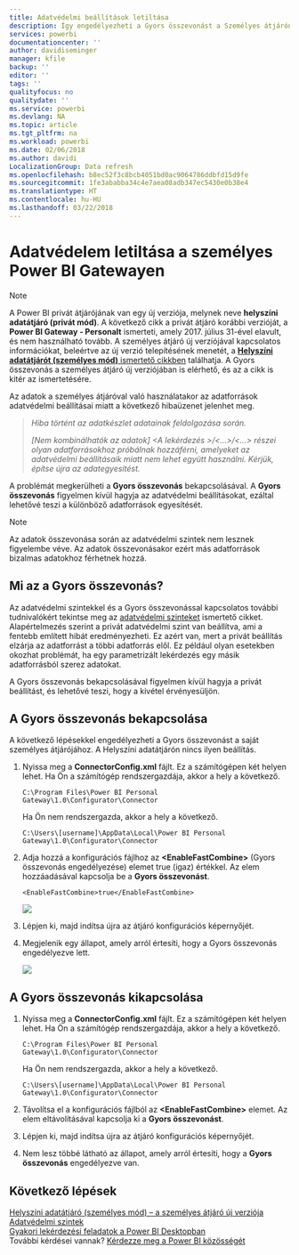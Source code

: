 ```yaml
---
title: Adatvédelmi beállítások letiltása
description: Így engedélyezheti a Gyors összevonást a Személyes átjárón az adatvédelmi beállítások frissítésének letiltásához.
services: powerbi
documentationcenter: ''
author: davidiseminger
manager: kfile
backup: ''
editor: ''
tags: ''
qualityfocus: no
qualitydate: ''
ms.service: powerbi
ms.devlang: NA
ms.topic: article
ms.tgt_pltfrm: na
ms.workload: powerbi
ms.date: 02/06/2018
ms.author: davidi
LocalizationGroup: Data refresh
ms.openlocfilehash: b8ec52f3c8bcb4051bd0ac9064786ddbfd15d9fe
ms.sourcegitcommit: 1fe3ababba34c4e7aea08adb347ec5430e0b38e4
ms.translationtype: HT
ms.contentlocale: hu-HU
ms.lasthandoff: 03/22/2018
---
```

# <a name="disable-privacy-setting-in-power-bi-gateway---personal"></a>Adatvédelem letiltása a személyes Power BI Gatewayen
> [!NOTE]
> A Power BI privát átjárójának van egy új verziója, melynek neve **helyszíni adatátjáró (privát mód)**. A következő cikk a privát átjáró korábbi verzióját, a **Power BI Gateway - Personalt** ismerteti, amely 2017. július 31-ével elavult, és nem használható tovább. A személyes átjáró új verziójával kapcsolatos információkat, beleértve az új verzió telepítésének menetét, a [**Helyszíni adatátjárót (személyes mód)** ismertető cikkben](service-gateway-personal-mode.md) találhatja. A Gyors összevonás a személyes átjáró új verziójában is elérhető, és az a cikk is kitér az ismertetésére.
> 
> 

Az adatok a személyes átjáróval való használatakor az adatforrások adatvédelmi beállításai miatt a következő hibaüzenet jelenhet meg.

> *Hiba történt az adatkészlet adatainak feldolgozása során.*
> 
> *[Nem kombinálhatók az adatok] &lt;A lekérdezés &gt;/&lt;…&gt;/&lt;…&gt; részei olyan adatforrásokhoz próbálnak hozzáférni, amelyeket az adatvédelmi beállításaik miatt nem lehet együtt használni. Kérjük, építse újra az adategyesítést.*
> 
> 

A problémát megkerülheti a **Gyors összevonás** bekapcsolásával. A **Gyors összevonás** figyelmen kívül hagyja az adatvédelmi beállításokat, ezáltal lehetővé teszi a különböző adatforrások egyesítését.

> [!NOTE]
> Az adatok összevonása során az adatvédelmi szintek nem lesznek figyelembe véve. Az adatok összevonásakor ezért más adatforrások bizalmas adatokhoz férhetnek hozzá.
> 
> 

## <a name="what-is-fast-combine"></a>Mi az a Gyors összevonás?
Az adatvédelmi szintekkel és a Gyors összevonással kapcsolatos további tudnivalókért tekintse meg az [adatvédelmi szinteket](https://support.office.com/article/Privacy-levels-Power-Query-CC3EDE4D-359E-4B28-BC72-9BEE7900B540) ismertető cikket. Alapértelmezés szerint a privát adatvédelmi szint van beállítva, ami a fentebb említett hibát eredményezheti. Ez azért van, mert a privát beállítás elzárja az adatforrást a többi adatforrás elől. Ez például olyan esetekben okozhat problémát, ha egy parametrizált lekérdezés egy másik adatforrásból szerez adatokat.

A Gyors összevonás bekapcsolásával figyelmen kívül hagyja a privát beállítást, és lehetővé teszi, hogy a kivétel érvényesüljön.

## <a name="turn-on-fast-combine"></a>A Gyors összevonás bekapcsolása
A következő lépésekkel engedélyezheti a Gyors összevonást a saját személyes átjárójához. A Helyszíni adatátjárón nincs ilyen beállítás.

1. Nyissa meg a **ConnectorConfig.xml** fájlt.  Ez a számítógépen két helyen lehet.  Ha Ön a számítógép rendszergazdája, akkor a hely a következő.
   
    <pre><code>C:\Program Files\Power BI Personal Gateway\1.0\Configurator\Connector</code></pre>
   
    Ha Ön nem rendszergazda, akkor a hely a következő.
   
    <pre><code>C:\Users\[username]\AppData\Local\Power BI Personal Gateway\1.0\Configurator\Connector</code></pre>
    
2. Adja hozzá a konfigurációs fájlhoz az **&lt;EnableFastCombine&gt;** (Gyors összevonás engedélyezése) elemet true (igaz) értékkel. Az elem hozzáadásával kapcsolja be a **Gyors összevonást**.
   
   <pre><code>&lt;EnableFastCombine&gt;true&lt;/EnableFastCombine&gt;</code></pre>
   
   ![](media/refresh-enable-fast-combine/configfile.png)
3. Lépjen ki, majd indítsa újra az átjáró konfigurációs képernyőjét.
4. Megjelenik egy állapot, amely arról értesíti, hogy a Gyors összevonás engedélyezve lett.
   
   ![](media/refresh-enable-fast-combine/fastcombineenabled.png)

## <a name="turn-off-fast-combine"></a>A Gyors összevonás kikapcsolása
1. Nyissa meg a **ConnectorConfig.xml** fájlt.  Ez a számítógépen két helyen lehet.  Ha Ön a számítógép rendszergazdája, akkor a hely a következő.
   
    <pre><code>C:\Program Files\Power BI Personal Gateway\1.0\Configurator\Connector</code></pre>
   
    Ha Ön nem rendszergazda, akkor a hely a következő.
   
    <pre><code>C:\Users\[username]\AppData\Local\Power BI Personal Gateway\1.0\Configurator\Connector</code></pre>

2. Távolítsa el a konfigurációs fájlból az **&lt;EnableFastCombine&gt;** elemet. Az elem eltávolításával kapcsolja ki a **Gyors összevonást**.
3. Lépjen ki, majd indítsa újra az átjáró konfigurációs képernyőjét.
4. Nem lesz többé látható az állapot, amely arról értesíti, hogy a **Gyors összevonás** engedélyezve van.

## <a name="next-steps"></a>Következő lépések
[Helyszíni adatátjáró (személyes mód) – a személyes átjáró új verziója](service-gateway-personal-mode.md)
[Adatvédelmi szintek](https://support.office.com/article/Privacy-levels-Power-Query-CC3EDE4D-359E-4B28-BC72-9BEE7900B540)  
[Gyakori lekérdezési feladatok a Power BI Desktopban](desktop-common-query-tasks.md)  
További kérdései vannak? [Kérdezze meg a Power BI közösségét](http://community.powerbi.com/)

